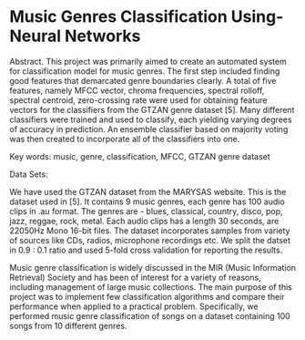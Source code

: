# Music Genres Classification Using- Neural Networks


Abstract. This project was primarily aimed to create an automated
system for classification model for music genres. The first step included
finding good features that demarcated genre boundaries clearly. A total
of five features, namely MFCC vector, chroma frequencies, spectral rolloff,
spectral centroid, zero-crossing rate were used for obtaining feature
vectors for the classifiers from the GTZAN genre dataset [5]. Many different
classifiers were trained and used to classify, each yielding varying
degrees of accuracy in prediction. An ensemble classifier based on majority
voting was then created to incorporate all of the classifiers into
one.

Key words: music, genre, classification, MFCC, GTZAN genre dataset


Data Sets:

We have used the GTZAN dataset from the MARYSAS website. This is the
dataset used in [5]. It contains 9 music genres, each genre has 100 audio clips
in .au format. The genres are - blues, classical, country, disco, pop, jazz, reggae,
rock, metal. Each audio clips has a length 30 seconds, are 22050Hz Mono 16-bit
files. The dataset incorporates samples from variety of sources like CDs, radios,
microphone recordings etc. We split the datset in 0.9 : 0.1 ratio and used 5-fold
cross validation for reporting the results.
  
  
Music genre classification is widely discussed in the MIR (Music Information Retrieval) Society and
 has been of interest for a variety of reasons, including management of large music collections.
The main purpose of this project was to implement few classification algorithms and compare their
 performance when applied to a practical problem. Specifically, we performed music genre
 classification of songs on a dataset containing 100 songs from 10 different genres.
